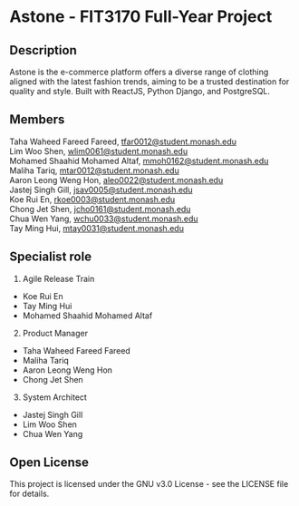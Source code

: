 # Astone - FIT3170 Full-Year Project

## Description
Astone is the e-commerce platform offers a diverse range of clothing aligned with the latest fashion trends, aiming to be a trusted destination for quality and style. Built with ReactJS, Python Django, and PostgreSQL.


## Members
Taha Waheed Fareed Fareed, tfar0012@student.monash.edu\
Lim Woo Shen, wlim0061@student.monash.edu\
Mohamed Shaahid Mohamed Altaf, mmoh0162@student.monash.edu\
Maliha Tariq, mtar0012@student.monash.edu\
Aaron Leong Weng Hon, aleo0022@student.monash.edu\
Jastej Singh Gill, jsav0005@student.monash.edu\
Koe Rui En, rkoe0003@student.monash.edu\
Chong Jet Shen, jcho0161@student.monash.edu\
Chua Wen Yang, wchu0033@student.monash.edu\
Tay Ming Hui, mtay0031@student.monash.edu

## Specialist role
1. Agile Release Train
- Koe Rui En
- Tay Ming Hui
- Mohamed Shaahid Mohamed Altaf

2. Product Manager
- Taha Waheed Fareed Fareed
- Maliha Tariq
- Aaron Leong Weng Hon
- Chong Jet Shen

3. System Architect
- Jastej Singh Gill
- Lim Woo Shen
- Chua Wen Yang

## Open License 
This project is licensed under the GNU v3.0 License - see the LICENSE file for details.
